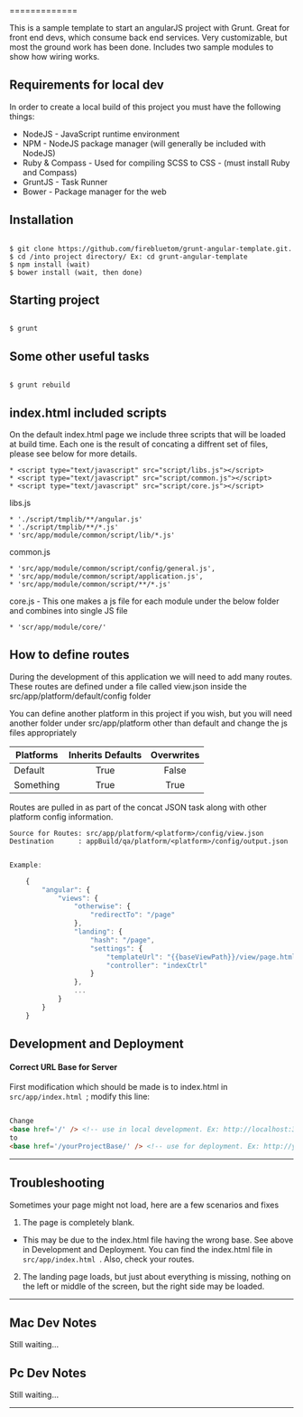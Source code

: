 =============

This is a sample template to start an angularJS project with Grunt. Great for front end devs, which consume back end services. Very customizable, but most the ground work has been done. Includes two sample modules to show how wiring works.

## Requirements for local dev

In order to create a local build of this project you must have the following things:

 * NodeJS - JavaScript runtime environment
 * NPM - NodeJS package manager (will generally be included with NodeJS)
 * Ruby & Compass - Used for compiling SCSS to CSS - (must install Ruby and Compass)
 * GruntJS - Task Runner
 * Bower - Package manager for the web


## Installation

```

$ git clone https://github.com/firebluetom/grunt-angular-template.git.
$ cd /into project directory/ Ex: cd grunt-angular-template
$ npm install (wait)
$ bower install (wait, then done)

```

## Starting project

```

$ grunt

```

## Some other useful tasks

```

$ grunt rebuild

```

## index.html included scripts

On the default index.html page we include three scripts that will be loaded at build time. Each one is the result of concating a diffrent set of files, please see below for more details.

	* <script type="text/javascript" src="script/libs.js"></script>
    * <script type="text/javascript" src="script/common.js"></script>
	* <script type="text/javascript" src="script/core.js"></script>

libs.js

	* './script/tmplib/**/angular.js'
	* './script/tmplib/**/*.js'
	* 'src/app/module/common/script/lib/*.js'

common.js

	* 'src/app/module/common/script/config/general.js',
	* 'src/app/module/common/script/application.js',
	* 'src/app/module/common/script/**/*.js'

core.js - This one makes a js file for each module under the below folder and combines into single JS file

	* 'scr/app/module/core/'

## How to define routes

During the development of this application we will need to add many routes. These routes are defined under a file called view.json inside the src/app/platform/default/config folder

You can define another platform in this project if you wish, but you will need another folder under src/app/platform other than default and change the js files appropriately

| Platforms     | Inherits Defaults | Overwrites |
| ------------- |:-----------------:|:----------:|
| Default       | True 				| False		 |
| Something		| True      		| True		 |

Routes are pulled in as part of the concat JSON task along with other platform config information.

	Source for Routes: src/app/platform/<platform>/config/view.json
	Destination		 : appBuild/qa/platform/<platform>/config/output.json

```javascript

Example:

	{
	    "angular": {
	        "views": {
	            "otherwise": {
	                "redirectTo": "/page"
	            },
	            "landing": {
	                "hash": "/page",
	                "settings": {
	                    "templateUrl": "{{baseViewPath}}/view/page.html",
	                    "controller": "indexCtrl"
	                }
	            },
	            ...
	        }
	    }
	}

```

## Development and Deployment

#### Correct URL Base for Server
First modification which should be made is to index.html in <code> src/app/index.html </code>; modify this line:

```HTML

Change
<base href='/' /> <!-- use in local development. Ex: http://localhost:3000/#/landing -->
to
<base href='/yourProjectBase/' /> <!-- use for deployment. Ex: http://yourServer.com:8180/yourProcectBase/#/landing -->

```

---------------------------

## Troubleshooting

Sometimes your page might not load, here are a few scenarios and fixes

1. The page is completely blank.
  * This may be due to the index.html file having the wrong base. See above in Development and Deployment. You can find the index.html file in <code> src/app/index.html </code>. Also, check your routes.

2. The landing page loads, but just about everything is missing, nothing on the left or middle of the screen, but the right side may be loaded.


---------------------------

## Mac Dev Notes

Still waiting...

## Pc Dev Notes

Still waiting...

---------------------------

